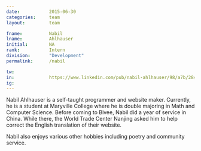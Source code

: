 ```yaml
---
date: 			2015-06-30
categories: 	team
layout:			team

fname: 			Nabil
lname:			Ahlhauser
initial:        NA
rank: 			Intern
division: 		"Development"
permalink: 		/nabil

tw:				
in:				https://www.linkedin.com/pub/nabil-ahlhauser/98/a7b/284
ig:				
---
```


Nabil Ahlhauser is a self-taught programmer and website maker. Currently, he is a student at Maryville College where he is double majoring in Math and Computer Science. Before coming to Bivee, Nabil did a year of service in China. While there, the World Trade Center Nanjing asked him to help correct the English translation of their website. 

Nabil also enjoys various other hobbies including poetry and community service.
